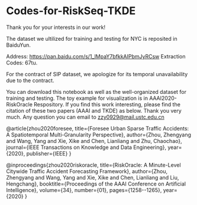 ﻿# Codes-for-RiskSeq-TKDE
Thank you for your interests in our work!

The dataset we ultilized for training and testing for NYC is reposited in BaiduYun.

Address: https://pan.baidu.com/s/1_lMpaY7bfkkAIPbmJyRCsw  Extraction Codes: 67tu.  

For the contract of SIP dataset, we apologize for its temporal unavailability due to the contract.

You can download this notebook as well as the well-organized dataset for training and testing. The toy example for visualization is in AAAI2020-RiskOracle Respository. 
If you find this work interesting, please find the citation of these two papers (AAAI and TKDE) as below.
Thank you very much.
Any question you can email to zzy0929@mail.ustc.edu.cn

@article{zhou2020foresee,
  title={Foresee Urban Sparse Traffic Accidents: A Spatiotemporal Multi-Granularity Perspective},
  author={Zhou, Zhengyang and Wang, Yang and Xie, Xike and Chen, Lianliang and Zhu, Chaochao},
  journal={IEEE Transactions on Knowledge and Data Engineering},
  year={2020},
  publisher={IEEE}
}

@inproceedings{zhou2020riskoracle,
  title={RiskOracle: A Minute-Level Citywide Traffic Accident Forecasting Framework},
  author={Zhou, Zhengyang and Wang, Yang and Xie, Xike and Chen, Lianliang and Liu, Hengchang},
  booktitle={Proceedings of the AAAI Conference on Artificial Intelligence},
  volume={34},
  number={01},
  pages={1258--1265},
  year={2020}
}
